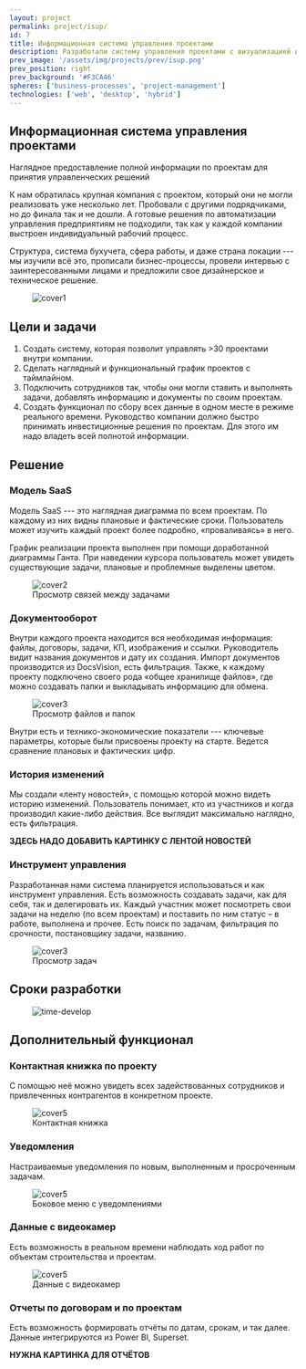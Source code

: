 ```yaml
---
layout: project
permalink: project/isup/
id: 7
title: Информационная система управления проектами
description: Разработали систему управления проектами с визуализацией и обновляемой информацией более чем по 30 проектам
prev_image: '/assets/img/projects/prev/isup.png'
prev_position: right
prev_background: '#F3CA46'
spheres: ['business-processes', 'project-management']
technologies: ['web', 'desktop', 'hybrid']
---
```


## Информационная система управления проектами

Наглядное предоставление полной информации по проектам для принятия управленческих решений

К нам обратилась крупная компания с проектом, который они не могли реализовать уже несколько лет.
Пробовали с другими подрядчиками, но до финала так и не дошли.
А готовые решения по автоматизации управления предприятиям не подходили,
так как у каждой компании выстроен индивидуальный рабочий процесс.

Структура, система бухучета, сфера работы, и даже страна локации --- мы изучили всё это, прописали бизнес-процессы, провели интервью с заинтересованными лицами и предложили свое дизайнерское и техническое решение.


<figure>
    <img src="{{ site.baseurl }}/assets/img/projects/isup/cover1.png" alt="cover1"/>
</figure>

## Цели и задачи

1. Создать систему, которая позволит управлять >30 проектами внутри компании.
2. Сделать наглядный и функциональный график проектов с таймлайном.
3. Подключить сотрудников так, чтобы они могли ставить и выполнять задачи, добавлять информацию и документы по своим проектам.
4. Создать функционал по сбору всех данные в одном месте в режиме реального времени.
Руководство компании должно быстро принимать инвестиционные решения по проектам. Для этого им надо владеть всей полнотой информации.

## Решение

### Модель SaaS

Модель SaaS --- это наглядная диаграмма по всем проектам. По каждому из них видны плановые и фактические сроки. Пользователь может изучить каждый проект более подробно, «проваливаясь» в него.

График реализации проекта выполнен при помощи доработанной диаграммы Ганта. При наведении курсора пользователь может увидеть существующие задачи, плановые и проблемные выделены цветом.

<figure>
    <img src="{{ site.baseurl }}/assets/img/projects/isup/cover2.png" alt="cover2"/>
    <figcaption>Просмотр связей между задачами</figcaption>
</figure>

### Документооборот

Внутри каждого проекта находится вся необходимая информация: файлы, договоры, задачи, КП, изображения и ссылки. Руководитель видит названия документов и дату их создания. Импорт документов производится из DocsVision, есть фильтрация. Также, к каждому проекту подключено своего рода «общее хранилище файлов», где можно создавать папки и выкладывать информацию для обмена.

<figure>
    <img src="{{ site.baseurl }}/assets/img/projects/isup/cover3.png" alt="cover3"/>
    <figcaption>Просмотр файлов и папок</figcaption>
</figure>

Внутри есть и технико-экономические показатели --- ключевые параметры, которые были присвоены проекту на старте.
Ведется сравнение плановых и фактических цифр.

### История изменений

Мы создали «ленту новостей», с помощью которой можно видеть историю изменений.
Пользователь понимает, кто из участников и когда производил какие-либо действия.
Все выглядит максимально наглядно, есть фильтрация.

**ЗДЕСЬ НАДО ДОБАВИТЬ КАРТИНКУ С ЛЕНТОЙ НОВОСТЕЙ**

### Инструмент управления

Разработанная нами система планируется использоваться и как инструмент управления. Есть возможность создавать задачи, как для себя, так и делегировать их. Каждый участник может посмотреть свои задачи на неделю (по всем проектам) и поставить по ним статус – в работе, выполнена и прочее. Есть поиск по задачам, фильтрация по срочности, постановщику задачи, названию.

<figure>
    <img src="{{ site.baseurl }}/assets/img/projects/isup/cover4.png" alt="cover3"/>
    <figcaption>Просмотр задач</figcaption>
</figure>

## Сроки разработки

<figure>
    <img src="{{ site.baseurl }}/assets/img/projects/isup/time-develop.png" alt="time-develop"/>
</figure>

## Дополнительный функционал

### Контактная книжка по проекту

С помощью неё можно увидеть всех задействованных сотрудников и привлеченных контрагентов в конкретном проекте.

<figure>
    <img src="{{ site.baseurl }}/assets/img/projects/isup/cover5.png" alt="cover5"/>
    <figcaption>Контактная книжка</figcaption>
</figure>

### Уведомления

Настраиваемые уведомления по новым, выполненным и просроченным задачам.

<figure>
    <img src="{{ site.baseurl }}/assets/img/projects/isup/cover6.png" alt="cover5"/>
    <figcaption>Боковое меню с уведомлениями</figcaption>
</figure>

### Данные с видеокамер

Есть возможность в реальном времени наблюдать ход работ по объектам строительства и проектам.

<figure>
    <img src="{{ site.baseurl }}/assets/img/projects/isup/cover7.png" alt="cover5"/>
    <figcaption>Данные с видеокамер</figcaption>
</figure>

### Отчеты по договорам и по проектам

Есть возможность формировать отчёты по датам, срокам, и так далее. Данные интегрируются из Power BI, Superset.

**НУЖНА КАРТИНКА ДЛЯ ОТЧЁТОВ**
